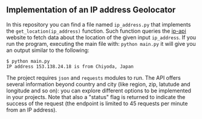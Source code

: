 ## Implementation of an IP address Geolocator


In this repository you can find a file named ```ip_address.py``` that implements the ```get_location(ip_address)``` function.
Such function queries the [ip-api](https://ip-api.com/docs/api:json) website to fetch data about the location of the given input ```ip_address```.
If you run the program, executing the main file with: ```python main.py``` it will give you an output similar to the following: 

```
$ python main.py
IP address 153.138.24.18 is from Chiyoda, Japan 
```

The project requires ```json``` and ```requests``` modules to run. The API offers several information beyond country and city (like region, zip, latutude and longitude and so on): you can explore different options to be implemented in your projects. Note that also a "status" flag is returned to indicate the success of the request (the endpoint is limited to 45 requests per minute from an IP address).



